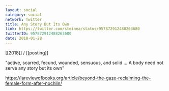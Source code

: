 ```yaml
---
layout: social
category: social
network: Twitter
title: Any Story But Its Own
link: https://twitter.com/steinea/status/957872912488263680
twitterID: 957872912488263680
date: 2018-01-28
---
```


[[2018]] / [[posting]]

"active, scarred, fecund, wounded, sensuous, and solid ... A body need not serve any story but its own"

<https://lareviewofbooks.org/article/beyond-the-gaze-reclaiming-the-female-form-after-nochlin/>
